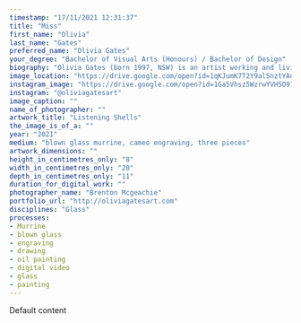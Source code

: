 ```yaml
---
timestamp: "17/11/2021 12:31:37"
title: "Miss"
first_name: "Olivia"
last_name: "Gates"
preferred_name: "Olivia Gates"
your_degree: "Bachelor of Visual Arts (Honours) / Bachelor of Design"
biography: "Olivia Gates (born 1997, NSW) is an artist working and living between Ngunawal and Ngambri Country (Canberra) and her home in Kiama on Dharawal Country. Working primarily with the material of glass, Olivia’s art practice explores strategies that foster her personal sense of belonging in the Australian post-mabo landscape as a descendant of white settlers and convicts. Her research relies on generational memory and connection to place as well as uncovering shared histories and confronting the ongoing impacts her lineage has on Country. Olivia is studying a Bachelor of Visual Arts (Honours) / Bachelor of Design at ANU. She has exhibited both locally and internationally and has acquired prizes recognising her work such as the Boronia Prize for excellence in glass, the Corning Museum of Glass / Australian National University School of Art and Design Partner Scholarship, and the Nigel Thomson Travel Grant."
image_location: "https://drive.google.com/open?id=1qKJumK7T2Y9alSnztYAqnHz5Dd8HfFZP"
instagram_image: "https://drive.google.com/open?id=1Ga5Vhsz5WzrwYVH5O91BIorqacyHk4ia"
instagram: "@oliviagatesart"
image_caption: ""
name_of_photographer: ""
artwork_title: "Listening Shells"
the_image_is_of_a: ""
year: "2021"
medium: "blown glass murrine, cameo engraving, three pieces"
artwork_dimensions: ""
height_in_centimetres_only: "8"
width_in_centimetres_only: "20"
depth_in_centimetres_only: "11"
duration_for_digital_work: ""
photographer_name: "Brenton Mcgeachie"
portfolio_url: "http://oliviagatesart.com"
disciplines: "Glass"
processes:
- Murrine
- blown glass
- engraving
- drawing
- oil painting
- digital video
- glass
- painting
---
```


Default content